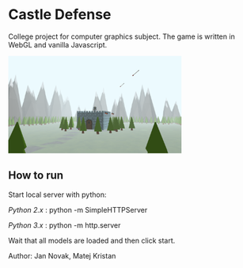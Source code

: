# Castle Defense
College project for computer graphics subject. The game is written in WebGL and vanilla Javascript.

<img src="images/the_very_beginning.png" width="350" />

## How to run
Start local server with python:

*Python 2.x* : python -m SimpleHTTPServer

*Python 3.x* : python -m http.server

Wait that all models are loaded and then click start.

Author: Jan Novak, Matej Kristan